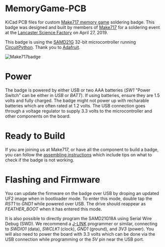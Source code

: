 # MemoryGame-PCB
KiCad PCB files for custom [Make717 memory game](https://github.com/make717gh/MemoryGame) soldering badge. This badge was designed and built by members of [Make717](https://www.make717.org) for a soldering event at the [Lancaster Science Factory](https://www.lancastersciencefactory.org/) on April 27, 2019.

This badge is using the [SAMD21G](https://cdn-shop.adafruit.com/product-files/2772/atmel-42181-sam-d21_datasheet.pdf) 32-bit microcontroller running [CircuitPython](https://github.com/make717gh/circuitpython). Thank you to [Adafruit](https://www.adafruit.com). 

![Make717badge](https://github.com/make717gh/MemoryGame-PCB/blob/master/front_badge.png)

# Power
The badge is powered by either USB or two AAA batteries (*SW1* "Power Switch" can be either in *USB* or *BATT*). If using batteries, ensure they are 1.5 volts and fully charged. The badge might not power up with recharable batteries which are often rated at 1.2 volts. The USB connection goes through a voltage regulator to supply 3.3 volts to the microcontroller and other components on the board.

# Ready to Build
If you are joining us at Make717, or have all the component to build a badge, you can follow the [assembling instructions](https://github.com/make717gh/MemoryGame-PCB/blob/master/ASSEMBLING.md) which include tips on what to check if the badge is not working.

# Flashing and Firmware
You can update the firmware on the badge over USB by droping an updated UF2 image when in bootloader mode. To enter this mode, double tap the *RST1* to *GND1* while powered over USB. The drive should reappear as *FEATHER_BOOT* when it has entered this mode. 

It is also possible to directly program the SAMD21G18A using Serial Wire Debug (SWD). We recommend a [J-LINK](https://www.adafruit.com/product/3571) programmer or similar, connecting to *SWDIO1* (data), *SWCLK1* (clock), *GND1* (ground), and *3V3* (power). You will also need to power the board with 3.3 volts which can be done via the USB connection while programming or the *5V* pin near the USB port.
